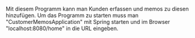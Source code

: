 Mit diesem Programm kann man Kunden erfassen und memos zu diesen hinzufügen. Um das Programm zu starten muss man "CustomerMemosApplication" mit Spring starten und im Browser "localhost:8080/home" in die URL eingeben.
